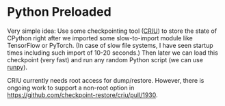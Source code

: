 # Python Preloaded

Very simple idea:
Use some checkpointing tool ([CRIU](https://criu.org/)) to store the state of CPython
right after we imported some slow-to-import module like TensorFlow or PyTorch.
(In case of slow file systems, I have seen startup times including such import
of 10-20 seconds.)
Then later we can load this checkpoint (very fast) and run any random Python script
(we can use [runpy](https://docs.python.org/3/library/runpy.html)).

CRIU currently needs root access for dump/restore.
However, there is ongoing work to support a non-root option in https://github.com/checkpoint-restore/criu/pull/1930.

